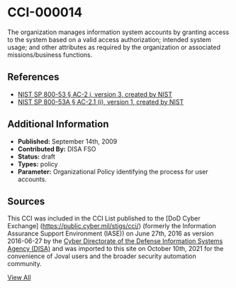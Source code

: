 # CCI-000014

The organization manages information system accounts by granting access to the system based on a valid access authorization; intended system usage; and other attributes as required by the organization or associated missions/business functions.

## References ##

* [NIST SP 800-53 § AC-2 i, version 3, created by NIST](http://csrc.nist.gov/publications/PubsSPs.html)
* [NIST SP 800-53A § AC-2.1 (i), version 1, created by NIST](http://csrc.nist.gov/publications/PubsSPs.html)


## Additional Information ##

* **Published:** September 14th, 2009
* **Contributed By:** DISA FSO
* **Status:** draft
* **Types:** policy
* **Parameter:** Organizational Policy identifying the process for user accounts.

## Sources ##

This CCI was included in the CCI List published to the [DoD Cyber Exchange]
(https://public.cyber.mil/stigs/cci/) (formerly the Information Assurance Support Environment
(IASE)) on June 27th, 2016 as version 2016-06-27 by the [Cyber Directorate of the Defense 
Information Systems Agency (DISA)](https://public.cyber.mil/about-cyber/) and was imported to 
this site on October 10th, 2021 for the convenience of Joval users and the broader security automation community.

[View All](../README.md)
